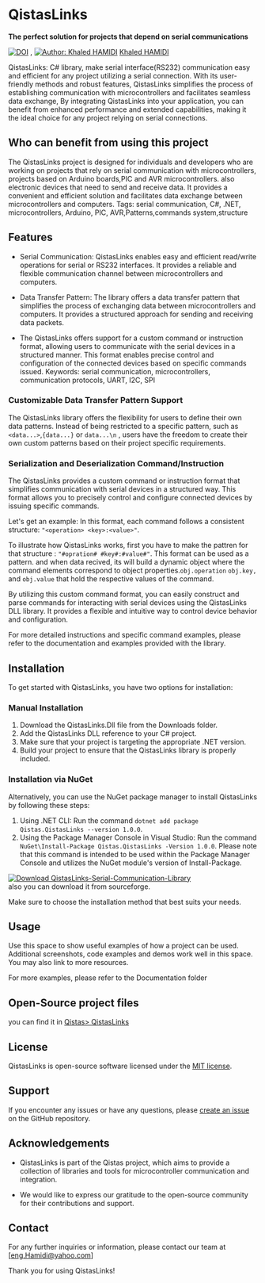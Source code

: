 # QistasLinks
**The perfect solution for projects that depend on serial communications**

[![DOI](https://zenodo.org/badge/DOI/10.5281/zenodo.8248290.svg)](https://doi.org/10.5281/zenodo.8248290) ,
[![Author: Khaled HAMIDI](https://orcid.org/sites/default/files/images/orcid_16x16.png)](https://orcid.org/0009-0004-2962-0833) [Khaled HAMIDI](https://orcid.org/0009-0004-2962-0833)



QistasLinks: C# library, make serial interface(RS232) communication easy and efficient for any project utilizing a serial connection. With its user-friendly methods and robust features, QistasLinks simplifies the process of establishing communication with microcontrollers and facilitates seamless data exchange, By integrating QistasLinks into your application, you can benefit from enhanced performance and extended capabilities, making it the ideal choice for any project relying on serial connections.


## Who can benefit from using this project
The QistasLinks project is designed for individuals and developers who are working on projects that rely on serial communication with microcontrollers, projects based on Arduino boards,PIC and AVR microcontrollers. also electronic devices that need to send and receive data. It provides a convenient and efficient solution and facilitates data exchange between microcontrollers and computers.
Tags: serial communication, C#, .NET, microcontrollers, Arduino, PIC, AVR,Patterns,commands system,structure

## Features

- Serial Communication: QistasLinks enables easy and efficient read/write operations for serial or RS232 interfaces. It provides a reliable and flexible communication channel between microcontrollers and computers.

- Data Transfer Pattern: The library offers a data transfer pattern that simplifies the process of exchanging data between microcontrollers and computers. It provides a structured approach for sending and receiving data packets.

- The QistasLinks offers support for a custom command or instruction format, allowing users to communicate with the serial devices in a structured manner. This format enables precise control and configuration of the connected devices based on specific commands issued.
Keywords: serial communication, microcontrollers, communication protocols, UART, I2C, SPI
### Customizable Data Transfer Pattern Support 

The QistasLinks library offers the flexibility for users to define their own data patterns. Instead of being restricted to a specific pattern, such as `<data...>`,`{data...}` or `data...\n` , users have the freedom to create their own custom patterns based on their project specific requirements.


###  Serialization and Deserialization Command/Instruction

The QistasLinks provides a custom command or instruction format that simplifies communication with serial devices in a structured way. This format allows you to precisely control and configure connected devices by issuing specific commands.

Let's get an example:
In this format, each command follows a consistent structure: `"<operation> <key>:<value>"`.

To illustrate how QistasLinks works, first you have to make the pattren for that structure : `"#opration# #key#:#value#"`. This format can be used as a pattern. and when data recived, its will  build a dynamic object where the command elements correspond to object properties.`obj.operation` `obj.key,` and `obj.value` that hold the respective values of the command.

By utilizing this custom command format, you can easily construct and parse commands for interacting with serial devices using the QistasLinks DLL library. It provides a flexible and intuitive way to control device behavior and configuration.

For more detailed instructions and specific command examples, please refer to the documentation and examples provided with the library.


## Installation

To get started with QistasLinks, you have two options for installation:

### Manual Installation

1. Download the QistasLinks.Dll file from the Downloads folder.
2. Add the QistasLinks DLL reference to your C# project.
3. Make sure that your project is targeting the appropriate .NET version.
4. Build your project to ensure that the QistasLinks library is properly included.

### Installation via NuGet

Alternatively, you can use the NuGet package manager to install QistasLinks by following these steps:

1. Using .NET CLI: Run the command `dotnet add package Qistas.QistasLinks --version 1.0.0`.
2. Using the Package Manager Console in Visual Studio: Run the command `NuGet\Install-Package Qistas.QistasLinks -Version 1.0.0`. Please note that this command is intended to be used within the Package Manager Console and utilizes the NuGet module's version of Install-Package.

[![Download QistasLinks-Serial-Communication-Library](https://a.fsdn.com/con/app/sf-download-button)](https://sourceforge.net/projects/qistaslinks-serial-library/files/latest/download)  
also you can download it from sourceforge.

Make sure to choose the installation method that best suits your needs.

## Usage

Use this space to show useful examples of how a project can be used. Additional screenshots, code examples and demos work well in this space. You may also link to more resources.

For more examples, please refer to the Documentation folder


## Open-Source project files 
you can find it in [Qistas> QistasLinks](https://github.com/khaledHamidi/Qistas/tree/master/QistasLinks)

## License

QistasLinks is open-source software licensed under the [MIT license](https://opensource.org/licenses/MIT).

## Support

If you encounter any issues or have any questions, please [create an issue](https://github.com/KhalidHamidi/QistasLinks/issues) on the GitHub repository.

## Acknowledgements

- QistasLinks is part of the Qistas project, which aims to provide a collection of libraries and tools for microcontroller communication and integration.

- We would like to express our gratitude to the open-source community for their contributions and support.

## Contact

For any further inquiries or information, please contact our team at [eng.Hamidi@yahoo.com]

Thank you for using QistasLinks!
```
